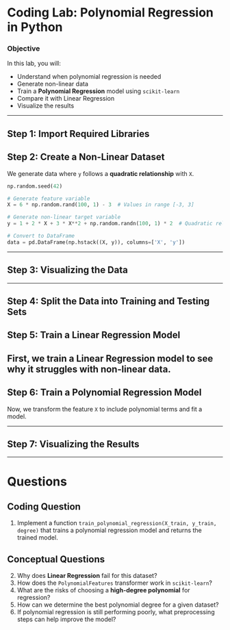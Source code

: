 # **Coding Lab: Polynomial Regression in Python**  

### **Objective**  
In this lab, you will:  
- Understand when polynomial regression is needed  
- Generate non-linear data  
- Train a **Polynomial Regression** model using `scikit-learn`  
- Compare it with Linear Regression  
- Visualize the results  

---

## **Step 1: Import Required Libraries**  


## **Step 2: Create a Non-Linear Dataset**  
We generate data where `y` follows a **quadratic relationship** with `X`.  
```python
np.random.seed(42)

# Generate feature variable
X = 6 * np.random.rand(100, 1) - 3  # Values in range [-3, 3]

# Generate non-linear target variable
y = 1 + 2 * X + 3 * X**2 + np.random.randn(100, 1) * 2  # Quadratic relationship with noise

# Convert to DataFrame
data = pd.DataFrame(np.hstack((X, y)), columns=['X', 'y'])
```

---

## **Step 3: Visualizing the Data**  


---

## **Step 4: Split the Data into Training and Testing Sets**  


## **Step 5: Train a Linear Regression Model**  
First, we train a **Linear Regression** model to see why it struggles with non-linear data.  
---

## **Step 6: Train a Polynomial Regression Model**  
Now, we transform the feature `X` to include polynomial terms and fit a model.  


---

## **Step 7: Visualizing the Results**  


---

# **Questions**

## **Coding Question**  
1. Implement a function `train_polynomial_regression(X_train, y_train, degree)` that trains a polynomial regression model and returns the trained model.  

## **Conceptual Questions**  
2. Why does **Linear Regression** fail for this dataset?  
3. How does the `PolynomialFeatures` transformer work in `scikit-learn`?  
4. What are the risks of choosing a **high-degree polynomial** for regression?  
5. How can we determine the best polynomial degree for a given dataset?  
6. If polynomial regression is still performing poorly, what preprocessing steps can help improve the model?  